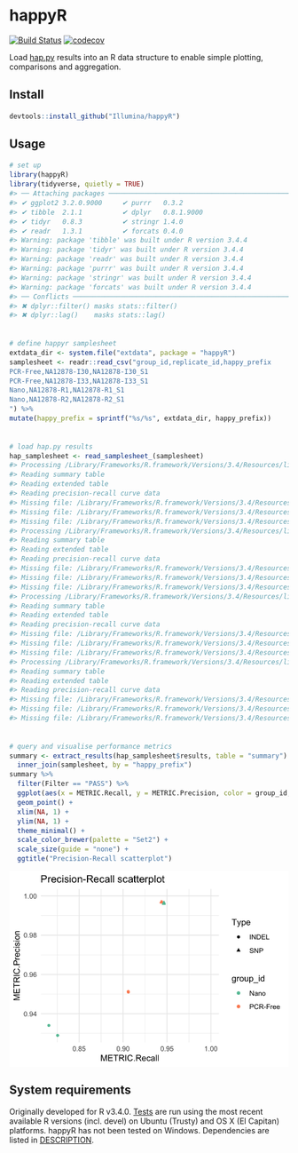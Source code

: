 
# happyR

[![Build
Status](https://travis-ci.org/Illumina/happyR.svg?branch=master)](https://travis-ci.org/Illumina/happyR)
[![codecov](https://codecov.io/gh/Illumina/happyR/branch/master/graph/badge.svg)](https://codecov.io/gh/Illumina/happyR)

Load [hap.py](https://github.com/Illumina/hap.py) results into an R data
structure to enable simple plotting, comparisons and aggregation.

## Install

``` r
devtools::install_github("Illumina/happyR")
```

## Usage

``` r
# set up
library(happyR)
library(tidyverse, quietly = TRUE)
#> ── Attaching packages ─────────────────────────────────────────────────────────────────────── tidyverse 1.2.1.9000 ──
#> ✔ ggplot2 3.2.0.9000     ✔ purrr   0.3.2     
#> ✔ tibble  2.1.1          ✔ dplyr   0.8.1.9000
#> ✔ tidyr   0.8.3          ✔ stringr 1.4.0     
#> ✔ readr   1.3.1          ✔ forcats 0.4.0
#> Warning: package 'tibble' was built under R version 3.4.4
#> Warning: package 'tidyr' was built under R version 3.4.4
#> Warning: package 'readr' was built under R version 3.4.4
#> Warning: package 'purrr' was built under R version 3.4.4
#> Warning: package 'stringr' was built under R version 3.4.4
#> Warning: package 'forcats' was built under R version 3.4.4
#> ── Conflicts ─────────────────────────────────────────────────────────────────────────────── tidyverse_conflicts() ──
#> ✖ dplyr::filter() masks stats::filter()
#> ✖ dplyr::lag()    masks stats::lag()


# define happyr samplesheet
extdata_dir <- system.file("extdata", package = "happyR")
samplesheet <- readr::read_csv("group_id,replicate_id,happy_prefix
PCR-Free,NA12878-I30,NA12878-I30_S1
PCR-Free,NA12878-I33,NA12878-I33_S1
Nano,NA12878-R1,NA12878-R1_S1
Nano,NA12878-R2,NA12878-R2_S1
") %>% 
mutate(happy_prefix = sprintf("%s/%s", extdata_dir, happy_prefix))


# load hap.py results
hap_samplesheet <- read_samplesheet_(samplesheet)
#> Processing /Library/Frameworks/R.framework/Versions/3.4/Resources/library/happyR/extdata/NA12878-I30_S1
#> Reading summary table
#> Reading extended table
#> Reading precision-recall curve data
#> Missing file: /Library/Frameworks/R.framework/Versions/3.4/Resources/library/happyR/extdata/NA12878-I30_S1.roc.Locations.SNP.csv.gz
#> Missing file: /Library/Frameworks/R.framework/Versions/3.4/Resources/library/happyR/extdata/NA12878-I30_S1.roc.Locations.SNP.PASS.csv.gz
#> Missing file: /Library/Frameworks/R.framework/Versions/3.4/Resources/library/happyR/extdata/NA12878-I30_S1.roc.Locations.SNP.SEL.csv.gz
#> Processing /Library/Frameworks/R.framework/Versions/3.4/Resources/library/happyR/extdata/NA12878-I33_S1
#> Reading summary table
#> Reading extended table
#> Reading precision-recall curve data
#> Missing file: /Library/Frameworks/R.framework/Versions/3.4/Resources/library/happyR/extdata/NA12878-I33_S1.roc.Locations.SNP.csv.gz
#> Missing file: /Library/Frameworks/R.framework/Versions/3.4/Resources/library/happyR/extdata/NA12878-I33_S1.roc.Locations.SNP.PASS.csv.gz
#> Missing file: /Library/Frameworks/R.framework/Versions/3.4/Resources/library/happyR/extdata/NA12878-I33_S1.roc.Locations.SNP.SEL.csv.gz
#> Processing /Library/Frameworks/R.framework/Versions/3.4/Resources/library/happyR/extdata/NA12878-R1_S1
#> Reading summary table
#> Reading extended table
#> Reading precision-recall curve data
#> Missing file: /Library/Frameworks/R.framework/Versions/3.4/Resources/library/happyR/extdata/NA12878-R1_S1.roc.Locations.SNP.csv.gz
#> Missing file: /Library/Frameworks/R.framework/Versions/3.4/Resources/library/happyR/extdata/NA12878-R1_S1.roc.Locations.SNP.PASS.csv.gz
#> Missing file: /Library/Frameworks/R.framework/Versions/3.4/Resources/library/happyR/extdata/NA12878-R1_S1.roc.Locations.SNP.SEL.csv.gz
#> Processing /Library/Frameworks/R.framework/Versions/3.4/Resources/library/happyR/extdata/NA12878-R2_S1
#> Reading summary table
#> Reading extended table
#> Reading precision-recall curve data
#> Missing file: /Library/Frameworks/R.framework/Versions/3.4/Resources/library/happyR/extdata/NA12878-R2_S1.roc.Locations.SNP.csv.gz
#> Missing file: /Library/Frameworks/R.framework/Versions/3.4/Resources/library/happyR/extdata/NA12878-R2_S1.roc.Locations.SNP.PASS.csv.gz
#> Missing file: /Library/Frameworks/R.framework/Versions/3.4/Resources/library/happyR/extdata/NA12878-R2_S1.roc.Locations.SNP.SEL.csv.gz


# query and visualise performance metrics
summary <- extract_results(hap_samplesheet$results, table = "summary") %>% 
  inner_join(samplesheet, by = "happy_prefix")
summary %>% 
  filter(Filter == "PASS") %>% 
  ggplot(aes(x = METRIC.Recall, y = METRIC.Precision, color = group_id, shape = Type)) +
  geom_point() +
  xlim(NA, 1) +
  ylim(NA, 1) +
  theme_minimal() + 
  scale_color_brewer(palette = "Set2") +
  scale_size(guide = "none") +
  ggtitle("Precision-Recall scatterplot")  
```

<img src="examples/README-usage-1.png" style="display: block; margin: auto;" />

## System requirements

Originally developed for R v3.4.0.
[Tests](https://travis-ci.org/Illumina/happyR) are run using the most
recent available R versions (incl. devel) on Ubuntu (Trusty) and OS X
(El Capitan) platforms. happyR has not been tested on Windows.
Dependencies are listed in [DESCRIPTION](DESCRIPTION).
